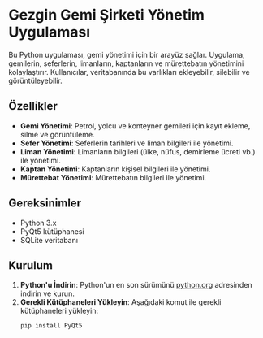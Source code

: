 # Gezgin Gemi Şirketi Yönetim Uygulaması

Bu Python uygulaması, gemi yönetimi için bir arayüz sağlar. Uygulama, gemilerin, seferlerin, limanların, kaptanların ve mürettebatın yönetimini kolaylaştırır. Kullanıcılar, veritabanında bu varlıkları ekleyebilir, silebilir ve görüntüleyebilir.

## Özellikler

- **Gemi Yönetimi**: Petrol, yolcu ve konteyner gemileri için kayıt ekleme, silme ve görüntüleme.
- **Sefer Yönetimi**: Seferlerin tarihleri ve liman bilgileri ile yönetimi.
- **Liman Yönetimi**: Limanların bilgileri (ülke, nüfus, demirleme ücreti vb.) ile yönetimi.
- **Kaptan Yönetimi**: Kaptanların kişisel bilgileri ile yönetimi.
- **Mürettebat Yönetimi**: Mürettebatın bilgileri ile yönetimi.

## Gereksinimler

- Python 3.x
- PyQt5 kütüphanesi
- SQLite veritabanı

## Kurulum

1. **Python'u İndirin**: Python'un en son sürümünü [python.org](https://www.python.org/downloads/) adresinden indirin ve kurun.
2. **Gerekli Kütüphaneleri Yükleyin**: Aşağıdaki komut ile gerekli kütüphaneleri yükleyin:
   ```bash
   pip install PyQt5
